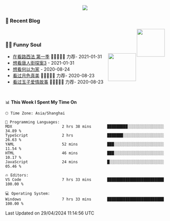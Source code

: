 <div align="center">
  <!-- dynamic typing effect 动态打字效果 -->
  <div>
    <img src="https://readme-typing-svg.demolab.com?font=Fira+Code&pause=10000&color=F76194&random=false&width=500&lines=You+make+your+own+opportunities.;Every+single+day+counts&center=true" />
  </div>
</div>

### 📃 Recent Blog
        
<img align="right" width="88" src="https://cdn.jsdelivr.net/gh/LJJbyZJU/LJJbyZJU/assets/images/astronaut.png" />
      
<!-- START_SECTION:blog -->

<!-- END_SECTION:blog -->
      
<!-- for beauty 留个空行好看点 -->
<div>&nbsp;</div>
      
### 🤾‍♂️ Funny Soul
      
<img align="right" width="88" src="https://cdn.jsdelivr.net/gh/sun0225SUN/sun0225SUN/assets/images/artist.png" />
      
<!-- START_SECTION:douban -->
* <a href='http://movie.douban.com/subject/26385614/' target='_blank'>在看路西法 第一季</a> 🌟🌟🌟🌟🌟 力荐- 2021-01-31
* <a href='http://movie.douban.com/subject/27619748/' target='_blank'>想看唐人街探案3</a> - 2021-01-31
* <a href='http://movie.douban.com/subject/30170448/' target='_blank'>想看何以为家</a> - 2020-08-24
* <a href='http://movie.douban.com/subject/26963810/' target='_blank'>看过月色真美</a> 🌟🌟🌟🌟🌟 力荐- 2020-08-23
* <a href='http://movie.douban.com/subject/25796222/' target='_blank'>看过玉子爱情故事</a> 🌟🌟🌟🌟🌟 力荐- 2020-08-23
<!-- END_SECTION:douban -->
      
<!-- for beauty 留个空行好看点 -->
<div>&nbsp;</div>

<!--START_SECTION:waka-->
📊 **This Week I Spent My Time On** 

```text
🕑︎ Time Zone: Asia/Shanghai

💬 Programming Languages: 
MDX                      2 hrs 38 mins       █████████░░░░░░░░░░░░░░░░   34.89 % 
TypeScript               2 hrs               ███████░░░░░░░░░░░░░░░░░░   26.63 % 
YAML                     52 mins             ███░░░░░░░░░░░░░░░░░░░░░░   11.54 % 
HTML                     46 mins             ███░░░░░░░░░░░░░░░░░░░░░░   10.17 % 
JavaScript               24 mins             █░░░░░░░░░░░░░░░░░░░░░░░░   05.46 % 

🔥 Editors: 
VS Code                  7 hrs 33 mins       █████████████████████████   100.00 % 

💻 Operating System: 
Windows                  7 hrs 33 mins       █████████████████████████   100.00 % 
```


 Last Updated on 29/04/2024 11:14:56 UTC
<!--END_SECTION:waka-->
